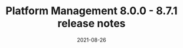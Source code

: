---
title: Platform Management 8.0.0 - 8.7.1 release notes
linkTitle: Platform Management 8.0.0 - 8.7.1 release notes
description: New features, improvements, and bug fixes for releases 8.0.0 - 8.7.1.
weight: 300
simple_list: true
date: 2021-08-26
---
